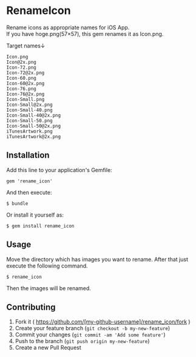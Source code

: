 # RenameIcon

Rename icons as appropriate names for iOS App.  
If you have hoge.png(57×57), this gem renames it as Icon.png.  
  
Target names↓  

```
Icon.png
Icon@2x.png
Icon-72.png
Icon-72@2x.png
Icon-60.png
Icon-60@2x.png
Icon-76.png
Icon-76@2x.png
Icon-Small.png
Icon-Small@2x.png
Icon-Small-40.png
Icon-Small-40@2x.png
Icon-Small-50.png
Icon-Small-50@2x.png
iTunesArtwork.png
iTunesArtwork@2x.png
```

## Installation

Add this line to your application's Gemfile:

    gem 'rename_icon'

And then execute:

    $ bundle

Or install it yourself as:

    $ gem install rename_icon

## Usage

Move the directory which has images you want to rename.
After that just execute the following command.

```
$ rename_icon
```

Then the images will be renamed.

## Contributing

1. Fork it ( https://github.com/[my-github-username]/rename_icon/fork )
2. Create your feature branch (`git checkout -b my-new-feature`)
3. Commit your changes (`git commit -am 'Add some feature'`)
4. Push to the branch (`git push origin my-new-feature`)
5. Create a new Pull Request
